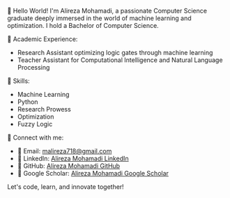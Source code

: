 👋 Hello World! I'm Alireza Mohamadi, a passionate Computer Science graduate deeply immersed in the world of machine learning and optimization. I hold a Bachelor of Computer Science.

💼 Academic Experience:
   - Research Assistant optimizing logic gates through machine learning
   - Teacher Assistant for Computational Intelligence and Natural Language Processing

🚀 Skills:
   - Machine Learning
   - Python
   - Research Prowess
   - Optimization
   - Fuzzy Logic

🔗 Connect with me:
   - 📧 Email: malireza718@gmail.com
   - 🔗 LinkedIn: [Alireza Mohamadi LinkedIn](https://www.linkedin.com/in/alireza-mohamadi-ml/)
   - 🔗 GitHub: [Alireza Mohamadi GitHub](https://github.com/alirezamohamadiam)
   - 🔗 Google Scholar: [Alireza Mohamadi Google Scholar](https://scholar.google.com/citations?user=YourProfileID)

Let's code, learn, and innovate together!

